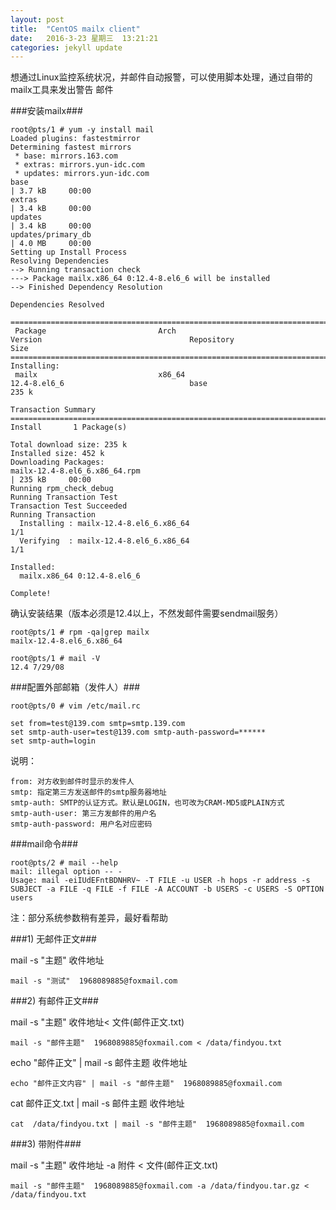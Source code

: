 ```yaml
---
layout: post
title:  "CentOS mailx client"
date:   2016-3-23 星期三  13:21:21   
categories: jekyll update
---
```


想通过Linux监控系统状况，并邮件自动报警，可以使用脚本处理，通过自带的mailx工具来发出警告 邮件

###安装mailx###

	root@pts/1 # yum -y install mail
	Loaded plugins: fastestmirror
	Determining fastest mirrors
	 * base: mirrors.163.com
	 * extras: mirrors.yun-idc.com
	 * updates: mirrors.yun-idc.com
	base                                                                                                                    | 3.7 kB     00:00     
	extras                                                                                                                  | 3.4 kB     00:00     
	updates                                                                                                                 | 3.4 kB     00:00     
	updates/primary_db                                                                                                      | 4.0 MB     00:00     
	Setting up Install Process
	Resolving Dependencies
	--> Running transaction check
	---> Package mailx.x86_64 0:12.4-8.el6_6 will be installed
	--> Finished Dependency Resolution
	
	Dependencies Resolved
	
	===============================================================================================================================================
	 Package                         Arch                             Version                                 Repository                      Size
	===============================================================================================================================================
	Installing:
	 mailx                           x86_64                           12.4-8.el6_6                            base                           235 k
	
	Transaction Summary
	===============================================================================================================================================
	Install       1 Package(s)
	
	Total download size: 235 k
	Installed size: 452 k
	Downloading Packages:
	mailx-12.4-8.el6_6.x86_64.rpm                                                                                           | 235 kB     00:00     
	Running rpm_check_debug
	Running Transaction Test
	Transaction Test Succeeded
	Running Transaction
	  Installing : mailx-12.4-8.el6_6.x86_64                                                                                                   1/1 
	  Verifying  : mailx-12.4-8.el6_6.x86_64                                                                                                   1/1 
	
	Installed:
	  mailx.x86_64 0:12.4-8.el6_6                                                                                                                  
	
	Complete!

确认安装结果（版本必须是12.4以上，不然发邮件需要sendmail服务）

	root@pts/1 # rpm -qa|grep mailx
	mailx-12.4-8.el6_6.x86_64

	root@pts/1 # mail -V
	12.4 7/29/08

###配置外部邮箱（发件人）###

	root@pts/0 # vim /etc/mail.rc
	
	set from=test@139.com smtp=smtp.139.com
	set smtp-auth-user=test@139.com smtp-auth-password=******
	set smtp-auth=login

说明：

	from: 对方收到邮件时显示的发件人
	smtp: 指定第三方发送邮件的smtp服务器地址
	smtp-auth: SMTP的认证方式。默认是LOGIN，也可改为CRAM-MD5或PLAIN方式
	smtp-auth-user: 第三方发邮件的用户名
	smtp-auth-password: 用户名对应密码

###mail命令###

	root@pts/2 # mail --help
	mail: illegal option -- -
	Usage: mail -eiIUdEFntBDNHRV~ -T FILE -u USER -h hops -r address -s SUBJECT -a FILE -q FILE -f FILE -A ACCOUNT -b USERS -c USERS -S OPTION users

注：部分系统参数稍有差异，最好看帮助

###1)  无邮件正文###

  mail -s "主题"  收件地址

	mail -s "测试"  1968089885@foxmail.com
 

###2) 有邮件正文###

 mail -s "主题"  收件地址< 文件(邮件正文.txt)

	mail -s "邮件主题"  1968089885@foxmail.com < /data/findyou.txt

 echo "邮件正文" | mail -s 邮件主题  收件地址

	echo "邮件正文内容" | mail -s "邮件主题"  1968089885@foxmail.com

 cat 邮件正文.txt | mail -s 邮件主题  收件地址 

	cat  /data/findyou.txt | mail -s "邮件主题"  1968089885@foxmail.com
 

###3)  带附件###

 mail -s "主题"  收件地址  -a 附件 < 文件(邮件正文.txt) 

	mail -s "邮件主题"  1968089885@foxmail.com -a /data/findyou.tar.gz < /data/findyou.txt